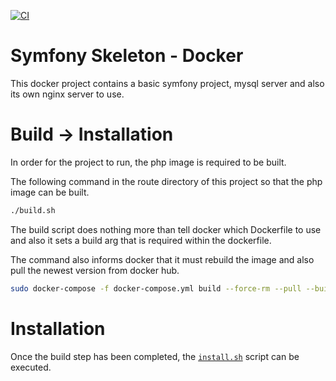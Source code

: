 [![CI](https://github.com/davidthorn/web-env/actions/workflows/build.yml/badge.svg?branch=symfony%2Fskeleton)](https://github.com/davidthorn/web-env/actions/workflows/build.yml)

# Symfony Skeleton - Docker

This docker project contains a basic symfony project, mysql server and also its own nginx server to use.

# Build -> Installation

In order for the project to run, the php image is required to be built.


The following command in the route directory of this project so that the php image can be built.
```bash
./build.sh
```

The build script does nothing more than tell docker which Dockerfile to use
and also it sets a build arg that is required within the dockerfile.

The command also informs docker that it must rebuild the image and also pull the newest version from docker hub.

```bash
sudo docker-compose -f docker-compose.yml build --force-rm --pull --build-arg USER_ID=$(id -u)
```

# Installation

Once the build step has been completed, the [`install.sh`](./install.sh) script can be executed.


